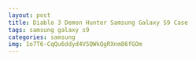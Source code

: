 ```yaml
---
layout: post
title: Diablo 3 Demon Hunter Samsung Galaxy S9 Case
tags: samsung galaxy s9
categories: samsung
img: 1o7T6-CqQu6ddyd4V5QWkQgRXnm86fGOm
---
```

